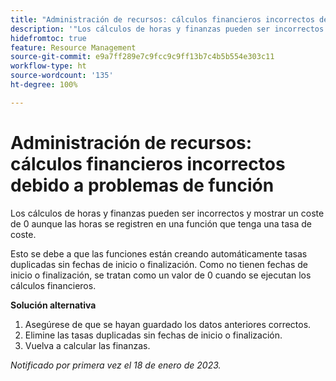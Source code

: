 ```yaml
---
title: "Administración de recursos: cálculos financieros incorrectos debido a problemas de función"
description: '"Los cálculos de horas y finanzas pueden ser incorrectos y mostrar un coste de 0 aunque las horas se registren en una función que tenga una tasa de coste".'
hidefromtoc: true
feature: Resource Management
source-git-commit: e9a7ff289e7c9fcc9c9ff13b7c4b5b554e303c11
workflow-type: ht
source-wordcount: '135'
ht-degree: 100%

---
```



# Administración de recursos: cálculos financieros incorrectos debido a problemas de función

Los cálculos de horas y finanzas pueden ser incorrectos y mostrar un coste de 0 aunque las horas se registren en una función que tenga una tasa de coste.

Esto se debe a que las funciones están creando automáticamente tasas duplicadas sin fechas de inicio o finalización. Como no tienen fechas de inicio o finalización, se tratan como un valor de 0 cuando se ejecutan los cálculos financieros.

**Solución alternativa**

1. Asegúrese de que se hayan guardado los datos anteriores correctos.
1. Elimine las tasas duplicadas sin fechas de inicio o finalización.
1. Vuelva a calcular las finanzas.

_Notificado por primera vez el 18 de enero de 2023._

